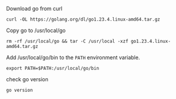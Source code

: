 
Download go from curl
```
curl -OL https://golang.org/dl/go1.23.4.linux-amd64.tar.gz
```

Copy go to /usr/local/go
```
rm -rf /usr/local/go && tar -C /usr/local -xzf go1.23.4.linux-amd64.tar.gz
```

Add /usr/local/go/bin to the `PATH` environment variable.
```
export PATH=$PATH:/usr/local/go/bin
```

check go version
```
go version
```
